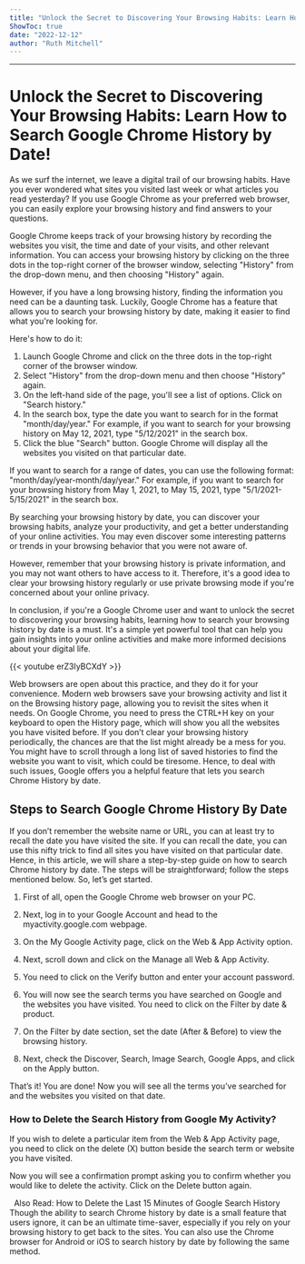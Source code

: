 ```yaml
---
title: "Unlock the Secret to Discovering Your Browsing Habits: Learn How to Search Google Chrome History by Date!"
ShowToc: true 
date: "2022-12-12"
author: "Ruth Mitchell"
---
```

*****
# Unlock the Secret to Discovering Your Browsing Habits: Learn How to Search Google Chrome History by Date!

As we surf the internet, we leave a digital trail of our browsing habits. Have you ever wondered what sites you visited last week or what articles you read yesterday? If you use Google Chrome as your preferred web browser, you can easily explore your browsing history and find answers to your questions.

Google Chrome keeps track of your browsing history by recording the websites you visit, the time and date of your visits, and other relevant information. You can access your browsing history by clicking on the three dots in the top-right corner of the browser window, selecting "History" from the drop-down menu, and then choosing "History" again.

However, if you have a long browsing history, finding the information you need can be a daunting task. Luckily, Google Chrome has a feature that allows you to search your browsing history by date, making it easier to find what you're looking for.

Here's how to do it:

1. Launch Google Chrome and click on the three dots in the top-right corner of the browser window.
2. Select "History" from the drop-down menu and then choose "History" again.
3. On the left-hand side of the page, you'll see a list of options. Click on "Search history."
4. In the search box, type the date you want to search for in the format "month/day/year." For example, if you want to search for your browsing history on May 12, 2021, type "5/12/2021" in the search box.
5. Click the blue "Search" button. Google Chrome will display all the websites you visited on that particular date.

If you want to search for a range of dates, you can use the following format: "month/day/year-month/day/year." For example, if you want to search for your browsing history from May 1, 2021, to May 15, 2021, type "5/1/2021-5/15/2021" in the search box.

By searching your browsing history by date, you can discover your browsing habits, analyze your productivity, and get a better understanding of your online activities. You may even discover some interesting patterns or trends in your browsing behavior that you were not aware of.

However, remember that your browsing history is private information, and you may not want others to have access to it. Therefore, it's a good idea to clear your browsing history regularly or use private browsing mode if you're concerned about your online privacy.

In conclusion, if you're a Google Chrome user and want to unlock the secret to discovering your browsing habits, learning how to search your browsing history by date is a must. It's a simple yet powerful tool that can help you gain insights into your online activities and make more informed decisions about your digital life.

{{< youtube erZ3IyBCXdY >}} 



Web browsers are open about this practice, and they do it for your convenience. Modern web browsers save your browsing activity and list it on the Browsing history page, allowing you to revisit the sites when it needs.
On Google Chrome, you need to press the CTRL+H key on your keyboard to open the History page, which will show you all the websites you have visited before. If you don’t clear your browsing history periodically, the chances are that the list might already be a mess for you.
You might have to scroll through a long list of saved histories to find the website you want to visit, which could be tiresome. Hence, to deal with such issues, Google offers you a helpful feature that lets you search Chrome History by date.

 
## Steps to Search Google Chrome History By Date


If you don’t remember the website name or URL, you can at least try to recall the date you have visited the site. If you can recall the date, you can use this nifty trick to find all sites you have visited on that particular date.
Hence, in this article, we will share a step-by-step guide on how to search Chrome history by date. The steps will be straightforward; follow the steps mentioned below. So, let’s get started.
1. First of all, open the Google Chrome web browser on your PC.
2. Next, log in to your Google Account and head to the myactivity.google.com webpage.
3. On the My Google Activity page, click on the Web & App Activity option.

4. Next, scroll down and click on the Manage all Web & App Activity.

5. You need to click on the Verify button and enter your account password.

6. You will now see the search terms you have searched on Google and the websites you have visited. You need to click on the Filter by date & product.

7. On the Filter by date section, set the date (After & Before) to view the browsing history.

8. Next, check the Discover, Search, Image Search, Google Apps, and click on the Apply button.

That’s it! You are done! Now you will see all the terms you’ve searched for and the websites you visited on that date.


 
### How to Delete the Search History from Google My Activity?


If you wish to delete a particular item from the Web & App Activity page, you need to click on the delete (X) button beside the search term or website you have visited.

Now you will see a confirmation prompt asking you to confirm whether you would like to delete the activity. Click on the Delete button again.

 
Also Read: How to Delete the Last 15 Minutes of Google Search History
Though the ability to search Chrome history by date is a small feature that users ignore, it can be an ultimate time-saver, especially if you rely on your browsing history to get back to the sites. You can also use the Chrome browser for Android or iOS to search history by date by following the same method.





